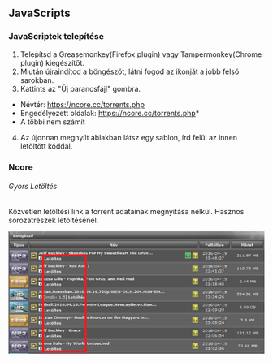 ## JavaScripts

### JavaScriptek telepítése
 1. Telepítsd a Greasemonkey(Firefox plugin) vagy Tampermonkey(Chrome plugin) kiegészítőt.
 2. Miután újraindítod a böngészőt, látni fogod az ikonját a jobb felső sarokban.
 3. Kattints az "Új parancsfájl" gombra.
  * Névtér: https://ncore.cc/torrents.php
  * Engedélyezett oldalak: https://ncore.cc/torrents.php*
  * A többi nem számít
 4. Az újonnan megnyílt ablakban látsz egy sablon, írd felül az innen letöltött kóddal.

### Ncore
###### Gyors Letöltés
   Közvetlen letöltési link a torrent adatainak megnyitása nélkül. Hasznos sorozatrészek letöltésénél.

![alt text](https://raw.githubusercontent.com/Soresu/Others/master/Images/JavaScripts/Ncore/NcoreGYL.png "Példa 1")
